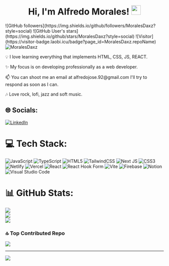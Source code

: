 
 
  <h1 align='center'>Hi, I'm Alfredo Morales! <img src='https://i.ibb.co/2chd5wS/68747470733a2f2f6d656469612e67697068792e636f6d2f6d656469612f6876524a434c467a6361737252346961377a2f67.gif' width='30'> </h1> 
   ![GitHub followers](https://img.shields.io/github/followers/MoralesDaxz?style=social) ![GitHub User's stars](https://img.shields.io/github/stars/MoralesDaxz?style=social) ![Visitor](https://visitor-badge.laobi.icu/badge?page_id=MoralesDaxz.repoName) <img src="https://komarev.com/ghpvc/?username=MoralesDaxz" alt="MoralesDaxz" />

<div>
<p>💡  I love learning everything that implements HTML, CSS, JS, REACT.</p>
<p>✨ My focus is on developing professionally as a web developer.</p>
<p>📫 You can shoot me an email at alfredojose.92@gmail.com I'll try to respond as soon as I can.</p>
<p>🎶 Love rock, lofi, jazz and soft music.</p>
</div>

## 🌐 Socials:
[![LinkedIn](https://img.shields.io/badge/LinkedIn-%230077B5.svg?logo=linkedin&logoColor=white)](https://linkedin.com/in/https://www.linkedin.com/in/alfredo-jose-morales-ramirez-6b664b1a7/) 

# 💻 Tech Stack:
![JavaScript](https://img.shields.io/badge/javascript-%23323330.svg?style=flat&logo=javascript&logoColor=%23F7DF1E) ![TypeScript](https://img.shields.io/badge/typescript-%23007ACC.svg?style=flat&logo=typescript&logoColor=white) ![HTML5](https://img.shields.io/badge/html5-%23E34F26.svg?style=flat&logo=html5&logoColor=white) ![TailwindCSS](https://img.shields.io/badge/tailwindcss-%2338B2AC.svg?style=flat&logo=tailwind-css&logoColor=white) ![Next JS](https://img.shields.io/badge/Next-black?style=flat&logo=next.js&logoColor=white) ![CSS3](https://img.shields.io/badge/css3-%231572B6.svg?style=flat&logo=css3&logoColor=white) ![Netlify](https://img.shields.io/badge/netlify-%23000000.svg?style=flat&logo=netlify&logoColor=#00C7B7) ![Vercel](https://img.shields.io/badge/vercel-%23000000.svg?style=flat&logo=vercel&logoColor=white) ![React](https://img.shields.io/badge/react-%2320232a.svg?style=flat&logo=react&logoColor=%2361DAFB) ![React Hook Form](https://img.shields.io/badge/React%20Hook%20Form-%23EC5990.svg?style=flat&logo=reacthookform&logoColor=white) ![Vite](https://img.shields.io/badge/vite-%23646CFF.svg?style=flat&logo=vite&logoColor=white) ![Firebase](https://img.shields.io/badge/Firebase-039BE5?style=flat&logo=Firebase&logoColor=white) ![Notion](https://img.shields.io/badge/Notion-%23000000.svg?style=flat&logo=notion&logoColor=white)
<img src="https://camo.githubusercontent.com/1ca4fca85fcdf590edd7002c02ded299502daa79309d0656859b69d55a1c1fa9/68747470733a2f2f696d672e736869656c64732e696f2f62616467652f2d56697375616c25323053747564696f253230436f64652d3035313232413f7374796c653d666c6174266c6f676f3d76697375616c2d73747564696f2d636f6465266c6f676f436f6c6f723d303037414343" alt="Visual Studio Code" data-canonical-src="https://img.shields.io/badge/-Visual%20Studio%20Code-05122A?style=flat&amp;logo=visual-studio-code&amp;logoColor=007ACC" style="max-width: 100%;">
# 📊 GitHub Stats:
![](https://github-readme-stats.vercel.app/api?username=MoralesDaxz&theme=dark&hide_border=false&include_all_commits=false&count_private=false)<br/>
![](https://github-readme-streak-stats.herokuapp.com/?user=MoralesDaxz&theme=dark&hide_border=false)<br/>
![](https://github-readme-stats.vercel.app/api/top-langs/?username=MoralesDaxz&theme=dark&hide_border=false&include_all_commits=false&count_private=false&layout=compact)

### 🔝 Top Contributed Repo
![](https://github-contributor-stats.vercel.app/api?username=MoralesDaxz&limit=5&theme=dark&combine_all_yearly_contributions=true)

---
[![](https://visitcount.itsvg.in/api?id=MoralesDaxz&icon=0&color=0)](https://visitcount.itsvg.in)

